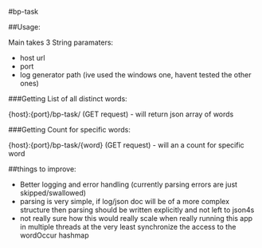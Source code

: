 #bp-task


##Usage:

Main takes 3 String paramaters:
* host url
* port
* log generator path (ive used the windows one,
 havent tested the other ones)
 
 ###Getting List of all distinct words:
 
 {host}:{port}/bp-task/ (GET request) - will return json array of words
 
 ###Getting Count for specific words:
 
 {host}:{port}/bp-task/{word} (GET request) - will an a count for specific word
 



##things to improve:
* Better logging and error handling 
(currently parsing errors are just skipped/swallowed)
* parsing is very simple, if log/json doc will be of a more complex structure
then parsing should be written explicitly and not left to json4s
* not really sure how this would really scale when really running this app in multiple threads
at the very least synchronize the access to the wordOccur hashmap